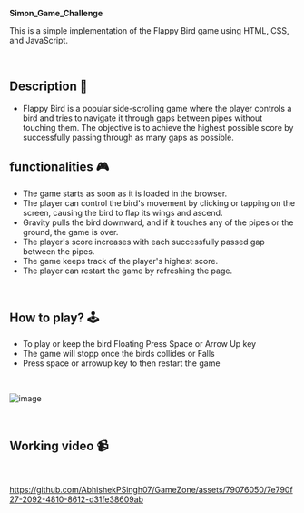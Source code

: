 **Simon_Game_Challenge** 

 This is a simple implementation of the Flappy Bird game using HTML, CSS, and JavaScript.

 <br>

 ## **Description 📃**
 - Flappy Bird is a popular side-scrolling game where the player controls a bird and tries to navigate it through gaps between pipes without touching them. The objective is to achieve the highest possible score by successfully passing through as many gaps as possible.

 ## **functionalities 🎮**
 - The game starts as soon as it is loaded in the browser.
 - The player can control the bird's movement by clicking or tapping on the screen, causing the bird to flap its wings and ascend.
 - Gravity pulls the bird downward, and if it touches any of the pipes or the ground, the game is over.
 - The player's score increases with each successfully passed gap between the pipes.
 - The game keeps track of the player's highest score.
 - The player can restart the game by refreshing the page.
 <br>

 ## **How to play? 🕹️**
 - To play or keep the bird Floating Press Space or Arrow Up key
 - The game will stopp once the birds collides or Falls
 - Press space or arrowup key to then restart the game

 <br>

 ![image](../../assets/images/Flappy_Bird_Game.png)

 <br>

 ## **Working video 📹**

 <br>


https://github.com/AbhishekPSingh07/GameZone/assets/79076050/7e790f27-2092-4810-8612-d31fe38609ab

    
 <br>
